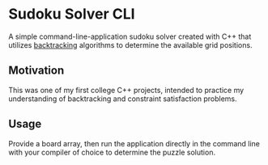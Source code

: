 # Sudoku Solver CLI

A simple command-line-application sudoku solver created with C++ that utilizes [backtracking](https://www.geeksforgeeks.org/backtracking-algorithms/) algorithms to determine the available grid positions. 


## Motivation

This was one of my first college C++ projects, intended to practice my understanding of backtracking and constraint satisfaction problems. 


## Usage 

Provide a board array, then run the application directly in the command line with your compiler of choice to determine the puzzle solution.
